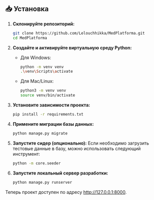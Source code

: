 ## 📥 Установка
1. **Склонируйте репозиторий:**
   ```bash
   git clone https://github.com/Lelouchhikka/MedPlatforma.git
   cd MedPlatforma
   ```

2. **Создайте и активируйте виртуальную среду Python:**
   - Для Windows:
     ```bash
     python -m venv venv
     .\venv\Scripts\activate
     ```
   - Для Mac/Linux:
     ```bash
     python3 -m venv venv
     source venv/bin/activate
     ```

3. **Установите зависимости проекта:**
   ```bash
   pip install -r requirements.txt
   ```

4. **Примените миграции базы данных:**
   ```bash
   python manage.py migrate
   ```

5. **Запустите сидер (опционально):**
   Если необходимо загрузить тестовые данные в базу, можно использовать следующий инструмент:
   ```bash
   python -m core.seeder
   ```


6. **Запустите локальный сервер разработки:**
   ```bash
   python manage.py runserver
   ```

Теперь проект доступен по адресу http://127.0.0.1:8000.